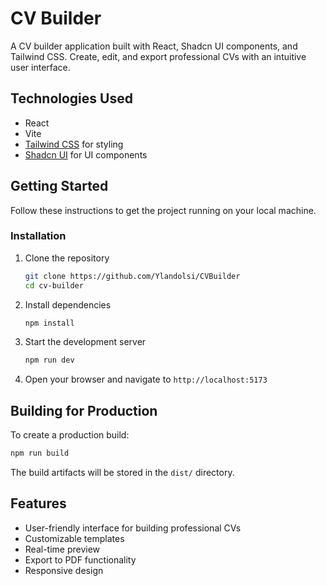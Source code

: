 # CV Builder

A CV builder application built with React, Shadcn UI components, and Tailwind CSS. Create, edit, and export professional CVs with an intuitive user interface.

## Technologies Used

- React
- Vite
- [Tailwind CSS](https://tailwindcss.com/) for styling
- [Shadcn UI](https://ui.shadcn.com/) for UI components

## Getting Started

Follow these instructions to get the project running on your local machine.

### Installation

1. Clone the repository

   ```bash
   git clone https://github.com/Ylandolsi/CVBuilder
   cd cv-builder
   ```

2. Install dependencies

   ```bash
   npm install
   ```

3. Start the development server

   ```bash
   npm run dev
   ```

4. Open your browser and navigate to `http://localhost:5173`

## Building for Production

To create a production build:

```bash
npm run build
```

The build artifacts will be stored in the `dist/` directory.

## Features

- User-friendly interface for building professional CVs
- Customizable templates
- Real-time preview
- Export to PDF functionality
- Responsive design
